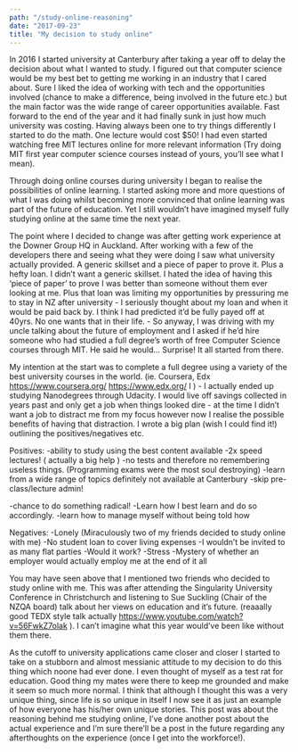 ```yaml
---
path: "/study-online-reasoning"
date: "2017-09-23"
title: "My decision to study online"
---
```


In 2016 I started university at Canterbury after taking a year off to delay the decision about what I wanted to study. I figured out that computer science would be my best bet to getting me working in an industry that I cared about. Sure I liked the idea of working with tech and the opportunities involved (chance to make a difference, being involved in the future etc.) but the main factor was the wide range of career opportunities available. Fast forward to the end of the year and it had finally sunk in just how much university was costing. Having always been one to try things differently I started to do the math. One lecture would cost $50! I had even started watching free MIT lectures online for more relevant information (Try doing MIT first year computer science courses instead of yours, you’ll see what I mean).

Through doing online courses during university I began to realise the possibilities of online learning. I started asking more and more questions of what I was doing whilst becoming more convinced that online learning was part of the future of education. Yet I still wouldn’t have imagined myself fully studying online at the same time the next year.

The point where I decided to change was after getting work experience at the Downer Group HQ in Auckland. After working with a few of the developers there and seeing what they were doing I saw what university actually provided. A generic skillset and a piece of paper to prove it. Plus a hefty loan. I didn’t want a generic skillset. I hated the idea of having this ‘piece of paper’ to prove I was better than someone without them ever looking at me. Plus that loan was limiting my opportunities by pressuring me to stay in NZ after university - I seriously thought about my loan and when it would be paid back by. I think I had predicted it’d be fully payed off at 40yrs. No one  wants that in their life.  -
So anyway, I was driving with my uncle talking about the future of employment and I asked if he’d hire someone who had studied a full degree’s worth of free Computer Science courses through MIT. He said he would… Surprise! It all started from there. 

My intention at the start was to complete a full degree using a variety of the best university courses in the world. (ie. Coursera, Edx https://www.coursera.org/ https://www.edx.org/ I ) - I actually ended up studying Nanodegrees through Udacity.
 I would live off savings collected in years past and only get a job when things looked dire - at the time I didn’t want a job to distract me from my focus however now I realise the possible benefits of having that distraction.
I wrote a big plan (wish I could find it!) outlining the positives/negatives etc. 

Positives:
-ability to study using the best content available
-2x speed lectures! ( actually a big help )
-no tests and therefore no remembering useless things. (Programming exams were the most soul destroying)
-learn from a wide range of topics definitely not available at Canterbury
-skip pre-class/lecture admin!

-chance to do something radical!
-Learn how I best learn and do so accordingly. 
-learn how to manage myself without being told how

Negatives:
-Lonely (Miraculously two of my friends decided to study online with me)
-No student loan to cover living expenses
-I wouldn’t be invited to as many flat parties
-Would it work?
-Stress
-Mystery of whether an employer would actually employ me at the end of it all

You may have seen above that I mentioned two friends who decided to study online with me. This was after attending the Singularity University Conference in Christchurch and listening to Sue Suckling (Chair of the NZQA board) talk about her views on education and it’s future. (reaaally good TEDX style talk actually  https://www.youtube.com/watch?v=56FwkZ7olak ).
I can’t imagine what this year would’ve been like without them there. 

As the cutoff to university applications came closer and closer I started to take on a stubborn and almost messianic attitude to my decision to do this thing which noone had ever done. I even thought of myself as a test rat for education. Good thing my mates were there to keep me grounded and make it seem so much more normal. 
I think that although I thought this was a very unique thing, since life is so unique in itself I now see it as just an example of how everyone has his/her own unique stories. 
This post was about the reasoning behind me studying online, I’ve done another post about the actual experience and I’m sure there’ll be a post in the future regarding any afterthoughts on the experience (once I get into the workforce!).

